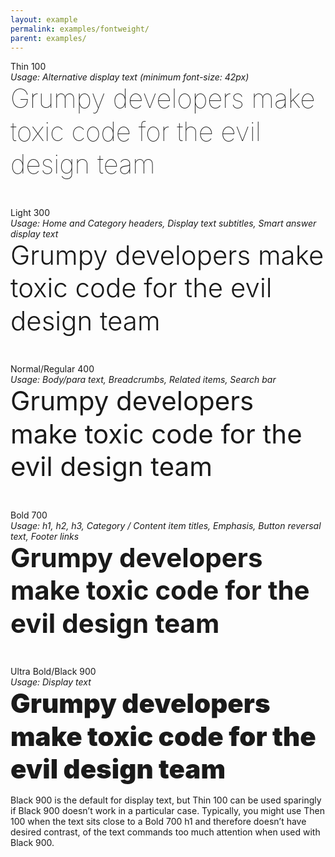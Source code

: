 ```yaml
---
layout: example
permalink: examples/fontweight/
parent: examples/
---
```





<p style="padding-bottom: 28px;">Thin 100<br>
<em>Usage: Alternative display text (minimum font­-size: 42px)</em><Br>
<span class="font-weight-example" style="font-weight:100;">
Grumpy developers make toxic code for the evil design team</span>
</p>



<p style="padding-bottom: 28px;">Light 300<br>
<em>Usage: Home and Category headers, Display text sub­titles, Smart answer display text</em><br>
<span class="font-weight-example" style="font-weight:300;">
Grumpy developers make toxic code for the evil design team</span></p>



<p style="padding-bottom: 28px;">Normal/Regular 400<br>
<em>Usage: Body/para text, Breadcrumbs, Related items, Search bar</em><br>
<span class="font-weight-example" style="font-weight:400; ">
Grumpy developers make toxic code for the evil design team</span></p>


<p style="padding-bottom: 28px;">Bold 700<br>
<em>Usage: h1, h2, h3, Category / Content item titles, Emphasis, Button reversal text, Footer links</em><br>
<span class="font-weight-example" style="font-weight:700;">
Grumpy developers make toxic code for the evil design team</span></p>


<p style="padding-bottom: 0px;">Ultra Bold/Black 900<br>
<em>Usage: Display text</em><br>
<span class="font-weight-example" style="font-weight:900;">
Grumpy developers make toxic code for the evil design team</span></p>

<p>Black 900 is the default for display text, but Thin 100 can be used sparingly if Black 900
doesn’t work in a particular case. Typically, you might use Then 100 when the text sits close to 
a Bold 700 h1 and therefore doesn’t have desired contrast, of the text commands too much attention
when used with Black 900.</p>


<style>


.font-weight-example {
	font-size: 25px;
	line-height: 1.25em;
}

@media only screen and (min-width: 750px) {
	.font-weight-example {
		font-size: 42px;
	}
}

.font-weight-example-100 {
	font
}

.font-weight-example-300 {
	
}

.font-weight-example-400 {
	
}

.font-weight-example-700 {
	
}

.font-weight-example-900 {
	
}

</style>